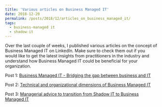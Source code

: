 ```yaml
---
title: 'Various articles on Business Managed IT'
date: 2018-12-20
permalink: /posts/2018/12/articles_on_business_managed_it/
tags:
  - business-managed it
  - shadow-it
---
```


Over the last couple of weeks, I published various articles on the concept of Business Managed IT on LinkedIn. Make sure to check them out if you would like to get the latest insights from practitioners in the industry and understand how Business Managed IT could be beneficial for your organization.

Post 1:
[Business Managed IT - Bridging the gap between business and IT](https://www.linkedin.com/pulse/business-managed-bridging-gap-between-matthias-bachfischer/)


Post 2:
[Technical and organizational dimensions of Business Managed IT](https://www.linkedin.com/pulse/technical-organizational-dimensions-business-managed-bachfischer-2f/)


Post 3:
[Managerial advice to transition from Shadow IT to Business Managed IT](https://www.linkedin.com/pulse/managerial-advice-transition-from-shadow-business-bachfischer/)